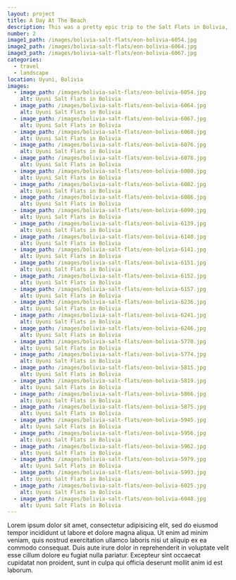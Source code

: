 ```yaml
---
layout: project
title: A Day At The Beach
description: This was a pretty epic trip to the Salt Flats in Bolivia, where I explored blah blah
number: 2
image1_path: /images/bolivia-salt-flats/eon-bolivia-6054.jpg
image2_path: /images/bolivia-salt-flats/eon-bolivia-6064.jpg
image3_path: /images/bolivia-salt-flats/eon-bolivia-6067.jpg
categories:
  - travel
  - landscape
location: Uyuni, Bolivia
images:
  - image_path: /images/bolivia-salt-flats/eon-bolivia-6054.jpg
    alt: Uyuni Salt Flats in Bolivia
  - image_path: /images/bolivia-salt-flats/eon-bolivia-6064.jpg
    alt: Uyuni Salt Flats in Bolivia
  - image_path: /images/bolivia-salt-flats/eon-bolivia-6067.jpg
    alt: Uyuni Salt Flats in Bolivia
  - image_path: /images/bolivia-salt-flats/eon-bolivia-6068.jpg
    alt: Uyuni Salt Flats in Bolivia
  - image_path: /images/bolivia-salt-flats/eon-bolivia-6076.jpg
    alt: Uyuni Salt Flats in Bolivia
  - image_path: /images/bolivia-salt-flats/eon-bolivia-6078.jpg
    alt: Uyuni Salt Flats in Bolivia
  - image_path: /images/bolivia-salt-flats/eon-bolivia-6080.jpg
    alt: Uyuni Salt Flats in Bolivia
  - image_path: /images/bolivia-salt-flats/eon-bolivia-6082.jpg
    alt: Uyuni Salt Flats in Bolivia
  - image_path: /images/bolivia-salt-flats/eon-bolivia-6086.jpg
    alt: Uyuni Salt Flats in Bolivia
  - image_path: /images/bolivia-salt-flats/eon-bolivia-6090.jpg
    alt: Uyuni Salt Flats in Bolivia
  - image_path: /images/bolivia-salt-flats/eon-bolivia-6139.jpg
    alt: Uyuni Salt Flats in Bolivia
  - image_path: /images/bolivia-salt-flats/eon-bolivia-6140.jpg
    alt: Uyuni Salt Flats in Bolivia
  - image_path: /images/bolivia-salt-flats/eon-bolivia-6141.jpg
    alt: Uyuni Salt Flats in Bolivia
  - image_path: /images/bolivia-salt-flats/eon-bolivia-6151.jpg
    alt: Uyuni Salt Flats in Bolivia
  - image_path: /images/bolivia-salt-flats/eon-bolivia-6152.jpg
    alt: Uyuni Salt Flats in Bolivia
  - image_path: /images/bolivia-salt-flats/eon-bolivia-6157.jpg
    alt: Uyuni Salt Flats in Bolivia
  - image_path: /images/bolivia-salt-flats/eon-bolivia-6236.jpg
    alt: Uyuni Salt Flats in Bolivia
  - image_path: /images/bolivia-salt-flats/eon-bolivia-6241.jpg
    alt: Uyuni Salt Flats in Bolivia
  - image_path: /images/bolivia-salt-flats/eon-bolivia-6246.jpg
    alt: Uyuni Salt Flats in Bolivia
  - image_path: /images/bolivia-salt-flats/eon-bolivia-5770.jpg
    alt: Uyuni Salt Flats in Bolivia
  - image_path: /images/bolivia-salt-flats/eon-bolivia-5774.jpg
    alt: Uyuni Salt Flats in Bolivia
  - image_path: /images/bolivia-salt-flats/eon-bolivia-5815.jpg
    alt: Uyuni Salt Flats in Bolivia
  - image_path: /images/bolivia-salt-flats/eon-bolivia-5819.jpg
    alt: Uyuni Salt Flats in Bolivia
  - image_path: /images/bolivia-salt-flats/eon-bolivia-5866.jpg
    alt: Uyuni Salt Flats in Bolivia
  - image_path: /images/bolivia-salt-flats/eon-bolivia-5875.jpg
    alt: Uyuni Salt Flats in Bolivia
  - image_path: /images/bolivia-salt-flats/eon-bolivia-5945.jpg
    alt: Uyuni Salt Flats in Bolivia
  - image_path: /images/bolivia-salt-flats/eon-bolivia-5956.jpg
    alt: Uyuni Salt Flats in Bolivia
  - image_path: /images/bolivia-salt-flats/eon-bolivia-5962.jpg
    alt: Uyuni Salt Flats in Bolivia
  - image_path: /images/bolivia-salt-flats/eon-bolivia-5979.jpg
    alt: Uyuni Salt Flats in Bolivia
  - image_path: /images/bolivia-salt-flats/eon-bolivia-5993.jpg
    alt: Uyuni Salt Flats in Bolivia
  - image_path: /images/bolivia-salt-flats/eon-bolivia-6025.jpg
    alt: Uyuni Salt Flats in Bolivia
  - image_path: /images/bolivia-salt-flats/eon-bolivia-6048.jpg
    alt: Uyuni Salt Flats in Bolivia
---
```


Lorem ipsum dolor sit amet, consectetur adipisicing elit, sed do eiusmod tempor incididunt ut labore et dolore magna aliqua. Ut enim ad minim veniam, quis nostrud exercitation ullamco laboris nisi ut aliquip ex ea commodo consequat. Duis aute irure dolor in reprehenderit in voluptate velit esse cillum dolore eu fugiat nulla pariatur. Excepteur sint occaecat cupidatat non proident, sunt in culpa qui officia deserunt mollit anim id est laborum.
